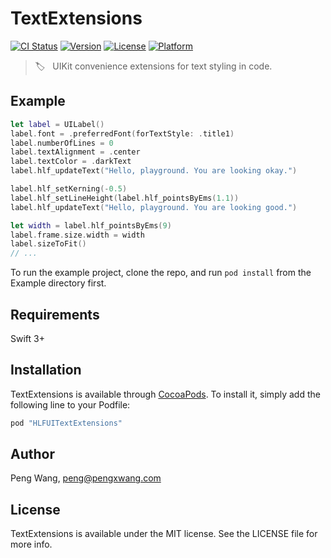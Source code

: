 # TextExtensions

[![CI Status](http://img.shields.io/travis/hlfcoding/HLFUITextExtensions.svg?style=flat)](https://travis-ci.org/hlfcoding/HLFUITextExtensions)
[![Version](https://img.shields.io/cocoapods/v/HLFUITextExtensions.svg?style=flat)](http://cocoapods.org/pods/HLFUITextExtensions)
[![License](https://img.shields.io/cocoapods/l/HLFUITextExtensions.svg?style=flat)](http://cocoapods.org/pods/HLFUITextExtensions)
[![Platform](https://img.shields.io/cocoapods/p/HLFUITextExtensions.svg?style=flat)](http://cocoapods.org/pods/HLFUITextExtensions)

> :label: &nbsp; UIKit convenience extensions for text styling in code.

## Example

```swift
let label = UILabel()
label.font = .preferredFont(forTextStyle: .title1)
label.numberOfLines = 0
label.textAlignment = .center
label.textColor = .darkText
label.hlf_updateText("Hello, playground. You are looking okay.")

label.hlf_setKerning(-0.5)
label.hlf_setLineHeight(label.hlf_pointsByEms(1.1))
label.hlf_updateText("Hello, playground. You are looking good.")

let width = label.hlf_pointsByEms(9)
label.frame.size.width = width
label.sizeToFit()
// ...
```

To run the example project, clone the repo, and run `pod install` from the Example directory first.

## Requirements

Swift 3+

## Installation

TextExtensions is available through [CocoaPods](http://cocoapods.org). To install
it, simply add the following line to your Podfile:

```ruby
pod "HLFUITextExtensions"
```

## Author

Peng Wang, peng@pengxwang.com

## License

TextExtensions is available under the MIT license. See the LICENSE file for more info.
